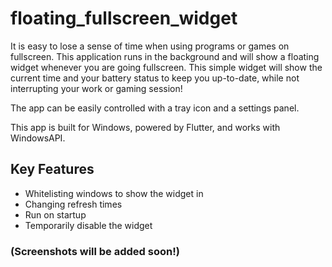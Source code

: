 # floating_fullscreen_widget

It is easy to lose a sense of time when using programs or games on fullscreen.
This application runs in the background and will show a floating widget whenever you are going fullscreen. This simple widget will show the current time and your battery status to keep you up-to-date, while not interrupting your work or gaming session!

The app can be easily controlled with a tray icon and a settings panel.

This app is built for Windows, powered by Flutter, and works with WindowsAPI.

## Key Features

* Whitelisting windows to show the widget in
* Changing refresh times
* Run on startup
* Temporarily disable the widget

### (Screenshots will be added soon!)
